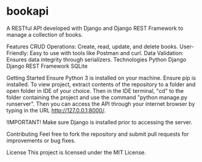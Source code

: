 # bookapi
A RESTful API developed with Django and Django REST Framework to manage a collection of books.

Features
CRUD Operations: Create, read, update, and delete books.
User-Friendly: Easy to use with tools like Postman and curl.
Data Validation: Ensures data integrity through serializers.
Technologies
Python
Django
Django REST Framework
SQLite

Getting Started
Ensure Python 3 is installed on your machine.
Ensure pip is installed.
To view project, extract contents of the repository to a folder and open folder in IDE of your choice. Then in the IDE terminal, "cd" to the folder containing the project and use the command "python manage.py runserver". Then you can access the API through your internet browser by typing in the URL http://127.0.0.1:8000/.

!IMPORTANT! Make sure Django is installed prior to accessing the server.


Contributing
Feel free to fork the repository and submit pull requests for improvements or bug fixes.

License
This project is licensed under the MIT License.
